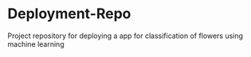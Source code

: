 # Deployment-Repo
Project repository for deploying a app for classification of flowers using machine learning
